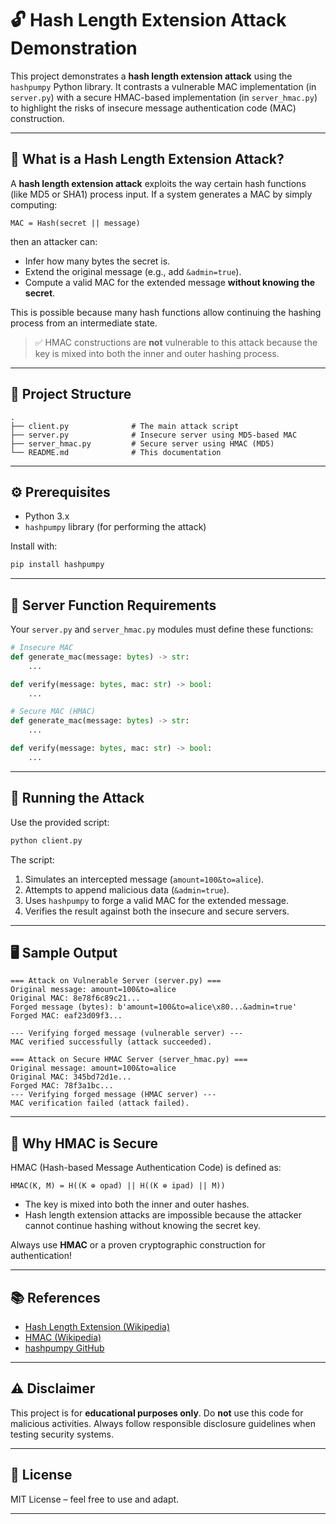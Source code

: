 
# 🔓 Hash Length Extension Attack Demonstration

This project demonstrates a **hash length extension attack** using the `hashpumpy` Python library. It contrasts a vulnerable MAC implementation (in `server.py`) with a secure HMAC-based implementation (in `server_hmac.py`) to highlight the risks of insecure message authentication code (MAC) construction.

---

## 🧠 What is a Hash Length Extension Attack?

A **hash length extension attack** exploits the way certain hash functions (like MD5 or SHA1) process input. If a system generates a MAC by simply computing:

```
MAC = Hash(secret || message)
```

then an attacker can:

- Infer how many bytes the secret is.
- Extend the original message (e.g., add `&admin=true`).
- Compute a valid MAC for the extended message **without knowing the secret**.

This is possible because many hash functions allow continuing the hashing process from an intermediate state.

> ✅ HMAC constructions are **not** vulnerable to this attack because the key is mixed into both the inner and outer hashing process.

---

## 📂 Project Structure

```
.
├── client.py              # The main attack script
├── server.py              # Insecure server using MD5-based MAC
├── server_hmac.py         # Secure server using HMAC (MD5)
└── README.md              # This documentation
```

---

## ⚙️ Prerequisites

- Python 3.x
- `hashpumpy` library (for performing the attack)

Install with:

```bash
pip install hashpumpy
```

---

## 🔧 Server Function Requirements

Your `server.py` and `server_hmac.py` modules must define these functions:

```python
# Insecure MAC
def generate_mac(message: bytes) -> str:
    ...

def verify(message: bytes, mac: str) -> bool:
    ...

# Secure MAC (HMAC)
def generate_mac(message: bytes) -> str:
    ...

def verify(message: bytes, mac: str) -> bool:
    ...
```

---

## 🚀 Running the Attack

Use the provided script:

```bash
python client.py
```

The script:

1. Simulates an intercepted message (`amount=100&to=alice`).
2. Attempts to append malicious data (`&admin=true`).
3. Uses `hashpumpy` to forge a valid MAC for the extended message.
4. Verifies the result against both the insecure and secure servers.

---

## 🖥️ Sample Output

```text
=== Attack on Vulnerable Server (server.py) ===
Original message: amount=100&to=alice
Original MAC: 8e78f6c89c21...
Forged message (bytes): b'amount=100&to=alice\x80...&admin=true'
Forged MAC: eaf23d09f3...

--- Verifying forged message (vulnerable server) ---
MAC verified successfully (attack succeeded).

=== Attack on Secure HMAC Server (server_hmac.py) ===
Original message: amount=100&to=alice
Original MAC: 345bd72d1e...
Forged MAC: 78f3a1bc...
--- Verifying forged message (HMAC server) ---
MAC verification failed (attack failed).
```

---

## 🔐 Why HMAC is Secure

HMAC (Hash-based Message Authentication Code) is defined as:

```
HMAC(K, M) = H((K ⊕ opad) || H((K ⊕ ipad) || M))
```

- The key is mixed into both the inner and outer hashes.
- Hash length extension attacks are impossible because the attacker cannot continue hashing without knowing the secret key.

Always use **HMAC** or a proven cryptographic construction for authentication!

---

## 📚 References

- [Hash Length Extension (Wikipedia)](https://en.wikipedia.org/wiki/Length_extension_attack)
- [HMAC (Wikipedia)](https://en.wikipedia.org/wiki/HMAC)
- [hashpumpy GitHub](https://github.com/bwall/HashPump)

---

## ⚠️ Disclaimer

This project is for **educational purposes only**. Do **not** use this code for malicious activities. Always follow responsible disclosure guidelines when testing security systems.

---

## 📄 License

MIT License – feel free to use and adapt.

---


